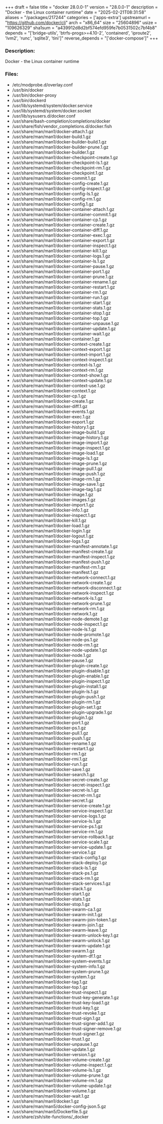 +++
draft = false
title = "docker 28.0.0-1"
version = "28.0.0-1"
description = "Docker - the Linux container runtime"
date = "2025-02-21T08:31:58"
aliases = "/packages/217244"
categories = ['apps-extra']
upstreamurl = "https://github.com/docker/cli"
arch = "x86_64"
size = "25604896"
usize = "109626329"
sha1sum = "a439912d8d2bf574efd959fe7b0531502c7bf4b8"
depends = "['bridge-utils', 'btrfs-progs>=4.10-2', 'containerd', 'iproute2', 'lvm2', 'runc', 'sqlite3', 'tini']"
reverse_depends = "['docker-compose']"
+++
### Description: 
Docker - the Linux container runtime

### Files: 
* /etc/modprobe.d/overlay.conf
* /usr/bin/docker
* /usr/bin/docker-proxy
* /usr/bin/dockerd
* /usr/lib/systemd/system/docker.service
* /usr/lib/systemd/system/docker.socket
* /usr/lib/sysusers.d/docker.conf
* /usr/share/bash-completion/completions/docker
* /usr/share/fish/vendor_completions.d/docker.fish
* /usr/share/man/man1/docker-attach.1.gz
* /usr/share/man/man1/docker-build.1.gz
* /usr/share/man/man1/docker-builder-build.1.gz
* /usr/share/man/man1/docker-builder-prune.1.gz
* /usr/share/man/man1/docker-builder.1.gz
* /usr/share/man/man1/docker-checkpoint-create.1.gz
* /usr/share/man/man1/docker-checkpoint-ls.1.gz
* /usr/share/man/man1/docker-checkpoint-rm.1.gz
* /usr/share/man/man1/docker-checkpoint.1.gz
* /usr/share/man/man1/docker-commit.1.gz
* /usr/share/man/man1/docker-config-create.1.gz
* /usr/share/man/man1/docker-config-inspect.1.gz
* /usr/share/man/man1/docker-config-ls.1.gz
* /usr/share/man/man1/docker-config-rm.1.gz
* /usr/share/man/man1/docker-config.1.gz
* /usr/share/man/man1/docker-container-attach.1.gz
* /usr/share/man/man1/docker-container-commit.1.gz
* /usr/share/man/man1/docker-container-cp.1.gz
* /usr/share/man/man1/docker-container-create.1.gz
* /usr/share/man/man1/docker-container-diff.1.gz
* /usr/share/man/man1/docker-container-exec.1.gz
* /usr/share/man/man1/docker-container-export.1.gz
* /usr/share/man/man1/docker-container-inspect.1.gz
* /usr/share/man/man1/docker-container-kill.1.gz
* /usr/share/man/man1/docker-container-logs.1.gz
* /usr/share/man/man1/docker-container-ls.1.gz
* /usr/share/man/man1/docker-container-pause.1.gz
* /usr/share/man/man1/docker-container-port.1.gz
* /usr/share/man/man1/docker-container-prune.1.gz
* /usr/share/man/man1/docker-container-rename.1.gz
* /usr/share/man/man1/docker-container-restart.1.gz
* /usr/share/man/man1/docker-container-rm.1.gz
* /usr/share/man/man1/docker-container-run.1.gz
* /usr/share/man/man1/docker-container-start.1.gz
* /usr/share/man/man1/docker-container-stats.1.gz
* /usr/share/man/man1/docker-container-stop.1.gz
* /usr/share/man/man1/docker-container-top.1.gz
* /usr/share/man/man1/docker-container-unpause.1.gz
* /usr/share/man/man1/docker-container-update.1.gz
* /usr/share/man/man1/docker-container-wait.1.gz
* /usr/share/man/man1/docker-container.1.gz
* /usr/share/man/man1/docker-context-create.1.gz
* /usr/share/man/man1/docker-context-export.1.gz
* /usr/share/man/man1/docker-context-import.1.gz
* /usr/share/man/man1/docker-context-inspect.1.gz
* /usr/share/man/man1/docker-context-ls.1.gz
* /usr/share/man/man1/docker-context-rm.1.gz
* /usr/share/man/man1/docker-context-show.1.gz
* /usr/share/man/man1/docker-context-update.1.gz
* /usr/share/man/man1/docker-context-use.1.gz
* /usr/share/man/man1/docker-context.1.gz
* /usr/share/man/man1/docker-cp.1.gz
* /usr/share/man/man1/docker-create.1.gz
* /usr/share/man/man1/docker-diff.1.gz
* /usr/share/man/man1/docker-events.1.gz
* /usr/share/man/man1/docker-exec.1.gz
* /usr/share/man/man1/docker-export.1.gz
* /usr/share/man/man1/docker-history.1.gz
* /usr/share/man/man1/docker-image-build.1.gz
* /usr/share/man/man1/docker-image-history.1.gz
* /usr/share/man/man1/docker-image-import.1.gz
* /usr/share/man/man1/docker-image-inspect.1.gz
* /usr/share/man/man1/docker-image-load.1.gz
* /usr/share/man/man1/docker-image-ls.1.gz
* /usr/share/man/man1/docker-image-prune.1.gz
* /usr/share/man/man1/docker-image-pull.1.gz
* /usr/share/man/man1/docker-image-push.1.gz
* /usr/share/man/man1/docker-image-rm.1.gz
* /usr/share/man/man1/docker-image-save.1.gz
* /usr/share/man/man1/docker-image-tag.1.gz
* /usr/share/man/man1/docker-image.1.gz
* /usr/share/man/man1/docker-images.1.gz
* /usr/share/man/man1/docker-import.1.gz
* /usr/share/man/man1/docker-info.1.gz
* /usr/share/man/man1/docker-inspect.1.gz
* /usr/share/man/man1/docker-kill.1.gz
* /usr/share/man/man1/docker-load.1.gz
* /usr/share/man/man1/docker-login.1.gz
* /usr/share/man/man1/docker-logout.1.gz
* /usr/share/man/man1/docker-logs.1.gz
* /usr/share/man/man1/docker-manifest-annotate.1.gz
* /usr/share/man/man1/docker-manifest-create.1.gz
* /usr/share/man/man1/docker-manifest-inspect.1.gz
* /usr/share/man/man1/docker-manifest-push.1.gz
* /usr/share/man/man1/docker-manifest-rm.1.gz
* /usr/share/man/man1/docker-manifest.1.gz
* /usr/share/man/man1/docker-network-connect.1.gz
* /usr/share/man/man1/docker-network-create.1.gz
* /usr/share/man/man1/docker-network-disconnect.1.gz
* /usr/share/man/man1/docker-network-inspect.1.gz
* /usr/share/man/man1/docker-network-ls.1.gz
* /usr/share/man/man1/docker-network-prune.1.gz
* /usr/share/man/man1/docker-network-rm.1.gz
* /usr/share/man/man1/docker-network.1.gz
* /usr/share/man/man1/docker-node-demote.1.gz
* /usr/share/man/man1/docker-node-inspect.1.gz
* /usr/share/man/man1/docker-node-ls.1.gz
* /usr/share/man/man1/docker-node-promote.1.gz
* /usr/share/man/man1/docker-node-ps.1.gz
* /usr/share/man/man1/docker-node-rm.1.gz
* /usr/share/man/man1/docker-node-update.1.gz
* /usr/share/man/man1/docker-node.1.gz
* /usr/share/man/man1/docker-pause.1.gz
* /usr/share/man/man1/docker-plugin-create.1.gz
* /usr/share/man/man1/docker-plugin-disable.1.gz
* /usr/share/man/man1/docker-plugin-enable.1.gz
* /usr/share/man/man1/docker-plugin-inspect.1.gz
* /usr/share/man/man1/docker-plugin-install.1.gz
* /usr/share/man/man1/docker-plugin-ls.1.gz
* /usr/share/man/man1/docker-plugin-push.1.gz
* /usr/share/man/man1/docker-plugin-rm.1.gz
* /usr/share/man/man1/docker-plugin-set.1.gz
* /usr/share/man/man1/docker-plugin-upgrade.1.gz
* /usr/share/man/man1/docker-plugin.1.gz
* /usr/share/man/man1/docker-port.1.gz
* /usr/share/man/man1/docker-ps.1.gz
* /usr/share/man/man1/docker-pull.1.gz
* /usr/share/man/man1/docker-push.1.gz
* /usr/share/man/man1/docker-rename.1.gz
* /usr/share/man/man1/docker-restart.1.gz
* /usr/share/man/man1/docker-rm.1.gz
* /usr/share/man/man1/docker-rmi.1.gz
* /usr/share/man/man1/docker-run.1.gz
* /usr/share/man/man1/docker-save.1.gz
* /usr/share/man/man1/docker-search.1.gz
* /usr/share/man/man1/docker-secret-create.1.gz
* /usr/share/man/man1/docker-secret-inspect.1.gz
* /usr/share/man/man1/docker-secret-ls.1.gz
* /usr/share/man/man1/docker-secret-rm.1.gz
* /usr/share/man/man1/docker-secret.1.gz
* /usr/share/man/man1/docker-service-create.1.gz
* /usr/share/man/man1/docker-service-inspect.1.gz
* /usr/share/man/man1/docker-service-logs.1.gz
* /usr/share/man/man1/docker-service-ls.1.gz
* /usr/share/man/man1/docker-service-ps.1.gz
* /usr/share/man/man1/docker-service-rm.1.gz
* /usr/share/man/man1/docker-service-rollback.1.gz
* /usr/share/man/man1/docker-service-scale.1.gz
* /usr/share/man/man1/docker-service-update.1.gz
* /usr/share/man/man1/docker-service.1.gz
* /usr/share/man/man1/docker-stack-config.1.gz
* /usr/share/man/man1/docker-stack-deploy.1.gz
* /usr/share/man/man1/docker-stack-ls.1.gz
* /usr/share/man/man1/docker-stack-ps.1.gz
* /usr/share/man/man1/docker-stack-rm.1.gz
* /usr/share/man/man1/docker-stack-services.1.gz
* /usr/share/man/man1/docker-stack.1.gz
* /usr/share/man/man1/docker-start.1.gz
* /usr/share/man/man1/docker-stats.1.gz
* /usr/share/man/man1/docker-stop.1.gz
* /usr/share/man/man1/docker-swarm-ca.1.gz
* /usr/share/man/man1/docker-swarm-init.1.gz
* /usr/share/man/man1/docker-swarm-join-token.1.gz
* /usr/share/man/man1/docker-swarm-join.1.gz
* /usr/share/man/man1/docker-swarm-leave.1.gz
* /usr/share/man/man1/docker-swarm-unlock-key.1.gz
* /usr/share/man/man1/docker-swarm-unlock.1.gz
* /usr/share/man/man1/docker-swarm-update.1.gz
* /usr/share/man/man1/docker-swarm.1.gz
* /usr/share/man/man1/docker-system-df.1.gz
* /usr/share/man/man1/docker-system-events.1.gz
* /usr/share/man/man1/docker-system-info.1.gz
* /usr/share/man/man1/docker-system-prune.1.gz
* /usr/share/man/man1/docker-system.1.gz
* /usr/share/man/man1/docker-tag.1.gz
* /usr/share/man/man1/docker-top.1.gz
* /usr/share/man/man1/docker-trust-inspect.1.gz
* /usr/share/man/man1/docker-trust-key-generate.1.gz
* /usr/share/man/man1/docker-trust-key-load.1.gz
* /usr/share/man/man1/docker-trust-key.1.gz
* /usr/share/man/man1/docker-trust-revoke.1.gz
* /usr/share/man/man1/docker-trust-sign.1.gz
* /usr/share/man/man1/docker-trust-signer-add.1.gz
* /usr/share/man/man1/docker-trust-signer-remove.1.gz
* /usr/share/man/man1/docker-trust-signer.1.gz
* /usr/share/man/man1/docker-trust.1.gz
* /usr/share/man/man1/docker-unpause.1.gz
* /usr/share/man/man1/docker-update.1.gz
* /usr/share/man/man1/docker-version.1.gz
* /usr/share/man/man1/docker-volume-create.1.gz
* /usr/share/man/man1/docker-volume-inspect.1.gz
* /usr/share/man/man1/docker-volume-ls.1.gz
* /usr/share/man/man1/docker-volume-prune.1.gz
* /usr/share/man/man1/docker-volume-rm.1.gz
* /usr/share/man/man1/docker-volume-update.1.gz
* /usr/share/man/man1/docker-volume.1.gz
* /usr/share/man/man1/docker-wait.1.gz
* /usr/share/man/man1/docker.1.gz
* /usr/share/man/man5/docker-config-json.5.gz
* /usr/share/man/man5/Dockerfile.5.gz
* /usr/share/zsh/site-functions/_docker
